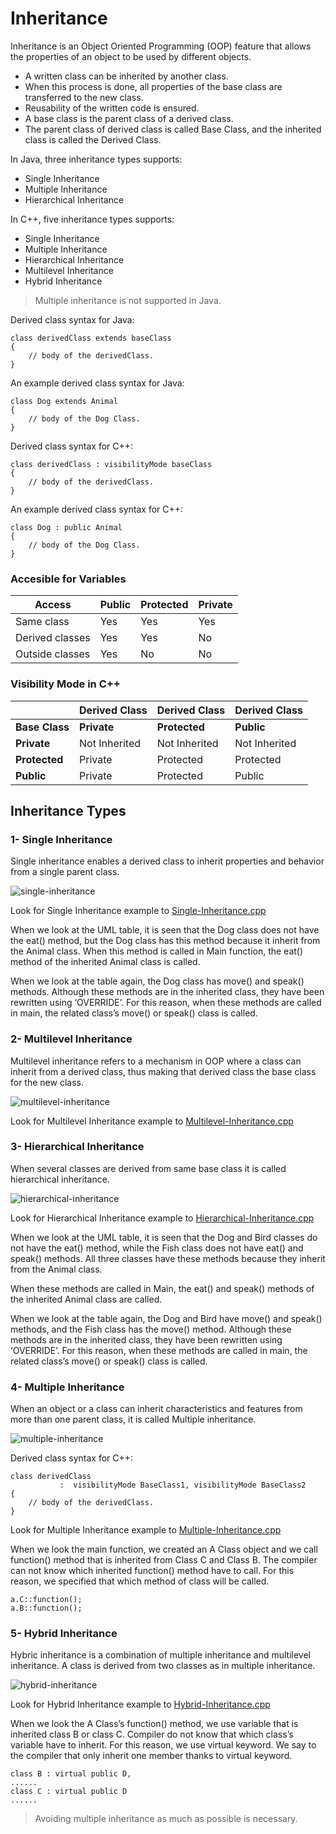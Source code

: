 # Inheritance
Inheritance is an Object Oriented Programming (OOP) feature that allows the properties of an object to be used by different objects.

* A written class can be inherited by another class.
* When this process is done, all properties of the base class are transferred to the new class.
* Reusability of the written code is ensured.
* A base class is the parent class of a derived class.
* The parent class of derived class is called Base Class, and the inherited class is called the Derived Class.

In Java, three inheritance types supports:
* Single Inheritance
* Multiple Inheritance
* Hierarchical Inheritance

In C++, five inheritance types supports:
* Single Inheritance
* Multiple Inheritance
* Hierarchical Inheritance
* Multilevel Inheritance
* Hybrid Inheritance

> Multiple inheritance is not supported in Java.

Derived class syntax for Java:
```
class derivedClass extends baseClass
{  
    // body of the derivedClass.  
}
```
An example derived class syntax for Java:
```
class Dog extends Animal
{  
    // body of the Dog Class.
}
```
Derived class syntax for C++:
```
class derivedClass : visibilityMode baseClass
{  
    // body of the derivedClass.  
}
```
An example derived class syntax for C++:
```
class Dog : public Animal
{  
    // body of the Dog Class.  
}
```
### Accesible for Variables
|        Access   |     Public    |   Protected   |     Private  |
| --------------- | ------------- | ------------- | ------------ |
|    Same class   |       Yes     | Yes           |      Yes     |
| Derived classes |     Yes       |       Yes     |       No     |           
| Outside classes |     Yes       |       No      |      No      |
### Visibility Mode in C++
|                 | Derived Class | Derived Class |Derived Class |
| --------------- | ------------- | ------------- | ------------ |
|  **Base Class** |  **Private**  | **Protected** |  **Public**  |
|    **Private**  | Not Inherited | Not Inherited | Not Inherited|           
|   **Protected** |     Private   |   Protected   |   Protected  |
|     **Public**  |    Private    |   Protected   |    Public    |
## Inheritance Types
### 1- Single Inheritance
Single inheritance enables a derived class to inherit properties and behavior from a single parent class.

![single-inheritance](https://user-images.githubusercontent.com/53192718/102417796-7cf33c00-400d-11eb-9b30-bc4e88883c5f.jpg)

Look for Single Inheritance example to [Single-Inheritance.cpp](https://github.com/BBTK-2020-2021-Dersleri/Object-Oriented-Programming/blob/main/Ders-05_16-12-2020/Single-Inheritance.cpp)

When we look at the UML table, it is seen that the Dog class does not have the eat() method, but the Dog class has this method because it inherit from the Animal class. When this method is called in Main function, the eat() method of the inherited Animal class is called.

When we look at the table again, the Dog class has move() and speak() methods. Although these methods are in the inherited class, they have been rewritten using ‘OVERRIDE’. For this reason, when these methods are called in main, the related class’s move() or speak() class is called.

### 2- Multilevel Inheritance
Multilevel inheritance refers to a mechanism in OOP where a class can inherit from a derived class, thus making that derived class the base class for the new class.

![multilevel-inheritance](https://user-images.githubusercontent.com/53192718/102417963-de1b0f80-400d-11eb-9f04-eb915846ebfb.jpg)

Look for Multilevel Inheritance example to [Multilevel-Inheritance.cpp](https://github.com/BBTK-2020-2021-Dersleri/Object-Oriented-Programming/blob/main/Ders-05_16-12-2020/Multilevel-Inhertance.cpp)

### 3- Hierarchical Inheritance
When several classes are derived from same base class it is called hierarchical inheritance.

![hierarchical-inheritance](https://user-images.githubusercontent.com/53192718/102418150-394d0200-400e-11eb-9988-9094bc0b01e9.jpg)

Look for Hierarchical Inheritance example to [Hierarchical-Inheritance.cpp](https://github.com/BBTK-2020-2021-Dersleri/Object-Oriented-Programming/blob/main/Ders-05_16-12-2020/Hierarchical-Inhertance.cpp)

When we look at the UML table, it is seen that the Dog and Bird classes do not have the eat() method, while the Fish class does not have eat() and speak() methods. All three classes have these methods because they inherit from the Animal class.

When these methods are called in Main, the eat() and speak() methods of the inherited Animal class are called.

When we look at the table again, the Dog and Bird have move() and speak() methods, and the Fish class has the move() method. Although these methods are in the inherited class, they have been rewritten using ‘OVERRIDE’. For this reason, when these methods are called in main, the related class’s move() or speak() class is called.

### 4- Multiple Inheritance
When an object or a class can inherit characteristics and features from more than one parent class, it is called Multiple inheritance.

![multiple-inheritance](https://user-images.githubusercontent.com/53192718/102418297-8204bb00-400e-11eb-9115-8483a775edb5.jpg)

Derived class syntax for C++:

```
class derivedClass
           :  visibilityMode BaseClass1, visibilityMode BaseClass2
{  
    // body of the derivedClass. 
}
```

Look for Multiple Inheritance example to [Multiple-Inheritance.cpp](https://github.com/BBTK-2020-2021-Dersleri/Object-Oriented-Programming/blob/main/Ders-05_16-12-2020/Multiple-Inheritance.cpp)

When we look the main function, we created an A Class object and we call function() method that is inherited from Class C and Class B. The compiler can not know which inherited function() method have to call. For this reason, we specified that which method of class will be called.

```
a.C::function(); 
a.B::function();
```

### 5- Hybrid Inheritance
Hybric inheritance is a combination of multiple inheritance and multilevel inheritance. A class is derived from two classes as in multiple inheritance.

![hybrid-inheritance](https://user-images.githubusercontent.com/53192718/102418509-ecb5f680-400e-11eb-97b3-7a3bf59ec5b7.jpg)

Look for Hybrid Inheritance example to [Hybrid-Inheritance.cpp](https://github.com/BBTK-2020-2021-Dersleri/Object-Oriented-Programming/blob/main/Ders-05_16-12-2020/Hybrid-Inheritance.cpp)

When we look the A Class’s function() method, we use variable that is inherited class B or class C. Compiler do not know that which class’s variable have to inherit. For this reason, we use virtual keyword. We say to the compiler that only inherit one member thanks to virtual keyword.

```
class B : virtual public D,
......
class C : virtual public D
......
```
> Avoiding multiple inheritance as much as possible is necessary.
